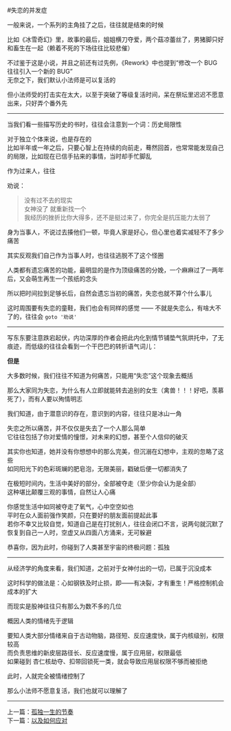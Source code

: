 #失恋的并发症

一般来说，一个系列的主角挂了之后，往往就是结束的时候  

比如《冰雪奇幻》里，故事的最后，姐姐横刀夺爱，两个菇凉蕾丝了，男猪脚只好和畜生在一起（赖着不死的下场往往比较悲催）

不过鉴于这是小说，并且之前还有过先例，《Rework》中也提到“修改一个 BUG 往往引入一个新的 BUG”  
无奈之下，我们默认小法师是可以复活的

但小法师受的打击实在太大，以至于突破了等级复活时间，呆在祭坛里迟迟不愿意出来，只好弄个番外先  

---

当我们看一些描写历史的书时，往往会注意到一个词：历史局限性

对于独立个体来说，也是存在的  
比如半年或一年之后，只要心智上在持续的向前走，蓦然回首，也常常能发现自己的局限，比如现在已信手拈来的事情，当时却手忙脚乱

作为过来人，往往

劝说：
>没有过不去的现实  
女神没了 就重新找一个  
我经历的挫折比你大得多，还不是挺过来了，你完全是抗压能力太弱了

身为当事人，不说过去揍他们一顿，毕竟人家是好心，但心里也着实减轻不了多少痛苦

其实反观我们自己作为当事人时，也往往逃脱不了这个怪圈

人类都有遗忘痛苦的功能，最明显的是作为顶级痛苦的分娩，一个麻麻过了一两年后，又会萌生再生一个孩纸的念头  

所以把时间拉到足够长后，自然会遗忘当初的痛苦，失恋也就不算个什么事儿

这时周围要有失恋的童鞋，我们也会有同样的感觉 —— 不就是失恋么，有啥大不了的，往往会 `goto '劝说'`

---

写东东要注意跌宕起伏，内功深厚的作者会把此内化到情节铺垫气氛烘托中，了无痕迹，而低级的往往会看到一个干巴巴的转折语气词儿：

**但是**

大多数时候，我们往往不知道为何痛苦，只能用“失恋”这个现象去概括

那么大家同为失恋，为什么有人立即就能转去追别的女生（禽兽！！！好吧，羡慕死了），而有人要以殉情明志


我们知道，由于潜意识的存在，意识到的内容，往往只是冰山一角

失恋之所以痛苦，并不仅仅是失去了一个人那么简单  
它往往包括了你对爱情的憧憬，对未来的幻想，甚至个人信仰的破灭

其实你也知道，她并没有你想想中的那么完美，但沉溺在幻想中，主观的忽略了这些  
如同阳光下的色彩斑斓的肥皂泡，无限美丽，戳破后便一切都消失了  

在极短时间内，生活中美好的部分，全部被夺走（至少你会认为是全部）  
这种堪比颠覆三观的事情，自然让人心痛
 
你感觉生活中如同被夺走了氧气，心中空空如也    
平时在众人面前强作笑颜，只在要好的朋友面前提起此事  
若你不幸又比较自觉，知道自己是在打扰别人，往往会闭口不言，说两句就沉默了   
恢复到自己一人时，空虚又从四面八方涌来，无可躲避

恭喜你，因为此时，你碰到了人类甚至宇宙的终极问题：孤独

---

从经济学的角度来看，我们知道，之前对于女神付出的一切，已属于沉没成本  

这时科学的做法是：心如钢铁及时止损，即——有决裂，才有重生！严格控制机会成本的扩大

而现实是股神往往只有那么为数不多的几位

概因人类的情绪先于逻辑

要知人类大部分情绪来自于古动物脑，路径短、反应速度快，属于内核级别，权限较高  
而负责思维的新皮层路径长、反应速度慢，属于应用层，权限最低    
如果碰到 杏仁核劫夺、扣带回锁死一类，就会导致应用层权限不够而被拒绝

此时，人就完全被情绪控制了

那么小法师不愿意复活，我们也就可以理解了


-------
上一篇：[孤独一生的节奏](https://github.com/Artwalk/LittleMaster/blob/master/Contents/07.md)  
下一篇：[以及如何应对](https://github.com/Artwalk/LittleMaster/blob/master/Contents/09.md)